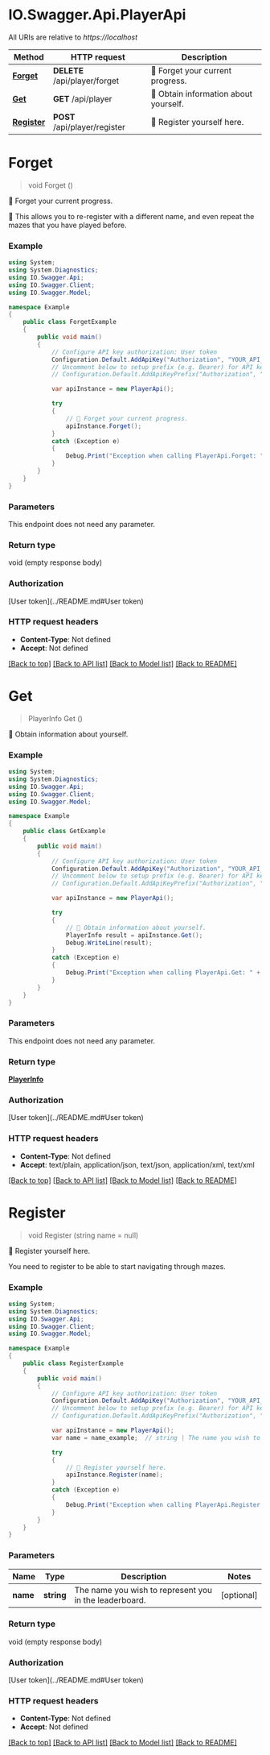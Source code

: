 # IO.Swagger.Api.PlayerApi

All URIs are relative to *https://localhost*

Method | HTTP request | Description
------------- | ------------- | -------------
[**Forget**](PlayerApi.md#forget) | **DELETE** /api/player/forget | 🙈 Forget your current progress.
[**Get**](PlayerApi.md#get) | **GET** /api/player | 👤 Obtain information about yourself.
[**Register**](PlayerApi.md#register) | **POST** /api/player/register | 📝 Register yourself here.


<a name="forget"></a>
# **Forget**
> void Forget ()

🙈 Forget your current progress.

👻 This allows you to re-register with a different name, and even repeat the mazes that you have played before.

### Example
```csharp
using System;
using System.Diagnostics;
using IO.Swagger.Api;
using IO.Swagger.Client;
using IO.Swagger.Model;

namespace Example
{
    public class ForgetExample
    {
        public void main()
        {
            // Configure API key authorization: User token
            Configuration.Default.AddApiKey("Authorization", "YOUR_API_KEY");
            // Uncomment below to setup prefix (e.g. Bearer) for API key, if needed
            // Configuration.Default.AddApiKeyPrefix("Authorization", "Bearer");

            var apiInstance = new PlayerApi();

            try
            {
                // 🙈 Forget your current progress.
                apiInstance.Forget();
            }
            catch (Exception e)
            {
                Debug.Print("Exception when calling PlayerApi.Forget: " + e.Message );
            }
        }
    }
}
```

### Parameters
This endpoint does not need any parameter.

### Return type

void (empty response body)

### Authorization

[User token](../README.md#User token)

### HTTP request headers

 - **Content-Type**: Not defined
 - **Accept**: Not defined

[[Back to top]](#) [[Back to API list]](../README.md#documentation-for-api-endpoints) [[Back to Model list]](../README.md#documentation-for-models) [[Back to README]](../README.md)

<a name="get"></a>
# **Get**
> PlayerInfo Get ()

👤 Obtain information about yourself.

### Example
```csharp
using System;
using System.Diagnostics;
using IO.Swagger.Api;
using IO.Swagger.Client;
using IO.Swagger.Model;

namespace Example
{
    public class GetExample
    {
        public void main()
        {
            // Configure API key authorization: User token
            Configuration.Default.AddApiKey("Authorization", "YOUR_API_KEY");
            // Uncomment below to setup prefix (e.g. Bearer) for API key, if needed
            // Configuration.Default.AddApiKeyPrefix("Authorization", "Bearer");

            var apiInstance = new PlayerApi();

            try
            {
                // 👤 Obtain information about yourself.
                PlayerInfo result = apiInstance.Get();
                Debug.WriteLine(result);
            }
            catch (Exception e)
            {
                Debug.Print("Exception when calling PlayerApi.Get: " + e.Message );
            }
        }
    }
}
```

### Parameters
This endpoint does not need any parameter.

### Return type

[**PlayerInfo**](PlayerInfo.md)

### Authorization

[User token](../README.md#User token)

### HTTP request headers

 - **Content-Type**: Not defined
 - **Accept**: text/plain, application/json, text/json, application/xml, text/xml

[[Back to top]](#) [[Back to API list]](../README.md#documentation-for-api-endpoints) [[Back to Model list]](../README.md#documentation-for-models) [[Back to README]](../README.md)

<a name="register"></a>
# **Register**
> void Register (string name = null)

📝 Register yourself here.

You need to register to be able to start navigating through mazes.

### Example
```csharp
using System;
using System.Diagnostics;
using IO.Swagger.Api;
using IO.Swagger.Client;
using IO.Swagger.Model;

namespace Example
{
    public class RegisterExample
    {
        public void main()
        {
            // Configure API key authorization: User token
            Configuration.Default.AddApiKey("Authorization", "YOUR_API_KEY");
            // Uncomment below to setup prefix (e.g. Bearer) for API key, if needed
            // Configuration.Default.AddApiKeyPrefix("Authorization", "Bearer");

            var apiInstance = new PlayerApi();
            var name = name_example;  // string | The name you wish to represent you in the leaderboard. (optional) 

            try
            {
                // 📝 Register yourself here.
                apiInstance.Register(name);
            }
            catch (Exception e)
            {
                Debug.Print("Exception when calling PlayerApi.Register: " + e.Message );
            }
        }
    }
}
```

### Parameters

Name | Type | Description  | Notes
------------- | ------------- | ------------- | -------------
 **name** | **string**| The name you wish to represent you in the leaderboard. | [optional] 

### Return type

void (empty response body)

### Authorization

[User token](../README.md#User token)

### HTTP request headers

 - **Content-Type**: Not defined
 - **Accept**: Not defined

[[Back to top]](#) [[Back to API list]](../README.md#documentation-for-api-endpoints) [[Back to Model list]](../README.md#documentation-for-models) [[Back to README]](../README.md)

